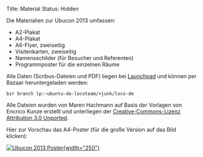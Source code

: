 Title: Material
Status: Hidden

Die Materialien zur Ubucon 2013 umfassen:

-   A2-Plakat
-   A4-Plakat
-   A6-Flyer, zweiseitig
-   Visitenkarten, zweiseitig
-   Namensschilder (für Besucher und Referenten)
-   Programmposter für die einzelnen Räume

Alle Daten (Scribus-Dateien und PDF) liegen bei
[Launchpad](https://code.launchpad.net/~ubuntu-de-locoteam/+junk/loco-de)
und können per Bazaar heruntergeladen werden:

    bzr branch lp:~ubuntu-de-locoteam/+junk/loco-de

Alle Dateien wurden von Maren Hachmann auf Basis der Vorlagen von
Encrico Kunze erstellt und unterliegen der [Creative-Commons-Lizenz
Attribution 3.0
Unported](http://creativecommons.org/licenses/by/3.0/deed.de).

Hier zur Vorschau das A4-Poster (für die große Version auf das Bild
klicken):

[![Ubucon 2013
Poster]({filename}/files/ubucon_2013_plakat_A4.png){width="250"}]({filename}/files/ubucon_2013_plakat_A4.png)

